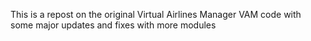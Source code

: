 This is a repost on the original Virtual Airlines Manager VAM code with some major updates and fixes with more modules
